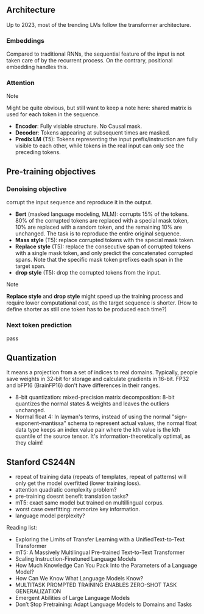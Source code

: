 ## Architecture
Up to 2023, most of the trending LMs follow the transformer architecture. 
### Embeddings 
Compared to traditional RNNs, the sequential feature of the input is not taken care of by the recurrent process. On the contrary, positional embedding handles this. 

### Attention
> [!NOTE]  
> Might be quite obvious, but still want to keep a note here: shared matrix is used for each token in the sequence.

- **Encoder**: Fully visiable structure. No Causal mask.
- **Decoder**: Tokens appearing at subsequent times are masked.
- **Predix LM** (T5): Tokens representing the input prefix/instruction are fully visible to each other, while tokens in the real input can only see the preceding tokens.

## Pre-training objectives
### Denoising objective
corrupt the input sequence and reproduce it in the output.
- **Bert** (masked language modeling, MLM): corrupts 15% of the tokens. 80% of the corrupted tokens are replaced with a special mask token, 10% are replaced with a random token, and the remaining 10% are unchanged. The task is to reproduce the entire original sequence.
- **Mass style** (T5): replace corrupted tokens with the special mask token.
- **Replace style** (T5): replace the consecutive span of corrupted tokens with a single mask token, and only predict the concatenated corrupted spans. Note that the specific mask token prefixes each span in the target span.
- **drop style** (T5): drop the corrupted tokens from the input.

> [!NOTE]  
> **Replace style** and **drop style** might speed up the training process and require lower computational cost, as the target sequence is shorter. (How to define shorter as still one token has to be produced each time?)

### Next token prediction
pass

## Quantization
It means a projection from a set of indices to real domains. Typically, people save weights in 32-bit for storage and calculate gradients in 16-bit. 
FP32 and bFP16 (BrainFP16) don't have differences in their ranges.

- 8-bit quantization: mixed-precision matrix decomposition: 8-bit quantizes the normal states & weights and leaves the outliers unchanged.
- Normal float 4: In layman's terms, instead of using the normal "sign-exponent-mantissa" schema to represent actual values, the normal float data type keeps an index value
pair where the kth value is the kth quantile of the source tensor. It's information-theoretically optimal, as they claim!

## Stanford CS244N

- repeat of training data (repeats of templates, repeat of patterns) will only get the model overfitted (lower training loss).
- attention quadratic complexity problem?
- pre-training doesnt benefit translation tasks?
- mT5: exact same model but trained on multillingual corpus.
- worst case overfitting: memorize key information.
- language model perplexity?

Reading list: 
- Exploring the Limits of Transfer Learning with a UnifiedText-to-Text Transformer
- mT5: A Massively Multilingual Pre-trained Text-to-Text Transformer
- Scaling Instruction-Finetuned Language Models
- How Much Knowledge Can You Pack Into the Parameters of a Language Model?
- How Can We Know What Language Models Know?
- MULTITASK PROMPTED TRAINING ENABLES ZERO-SHOT TASK GENERALIZATION
- Emergent Abilities of Large Language Models
- Don’t Stop Pretraining: Adapt Language Models to Domains and Tasks
